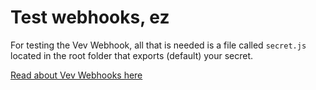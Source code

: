 # Test webhooks, ez

For testing the Vev Webhook, all that is needed is a file called `secret.js` located in the root folder that exports (default) your secret.

[Read about Vev Webhooks here](https://help.vev.design/hosting/custom/webhook)
